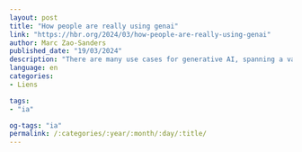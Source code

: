 ```yaml
---
layout: post
title: "How people are really using genai"
link: "https://hbr.org/2024/03/how-people-are-really-using-genai"
author: Marc Zao-Sanders
published_date: "19/03/2024"
description: "There are many use cases for generative AI, spanning a vast number of areas of domestic and work life. Looking through thousands of comments on sites such as Reddit and Quora, the author’s team found that the use of this technology is as wide-ranging as the problems we encounter in our lives. The 100 categories they identified can be divided into six top-level themes, which give an immediate sense of what generative AI is being used for: Technical Assistance & Troubleshooting (23%), Content Creation & Editing (22%), Personal & Professional Support (17%), Learning & Education (15%), Creativity & Recreation (13%), Research, Analysis & Decision Making (10%)."
language: en
categories:
- Liens

tags:
- "ia"

og-tags: "ia"
permalink: /:categories/:year/:month/:day/:title/
---
```

